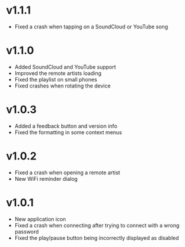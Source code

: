 # v1.1.1
- Fixed a crash when tapping on a SoundCloud or YouTube song

# v1.1.0
- Added SoundCloud and YouTube support
- Improved the remote artists loading
- Fixed the playlist on small phones
- Fixed crashes when rotating the device

# v1.0.3
- Added a feedback button and version info
- Fixed the formatting in some context menus

# v1.0.2
- Fixed a crash when opening a remote artist
- New WiFi reminder dialog

# v1.0.1

- New application icon
- Fixed a crash when connecting after trying to connect with a wrong password
- Fixed the play/pause button being incorrectly displayed as disabled
